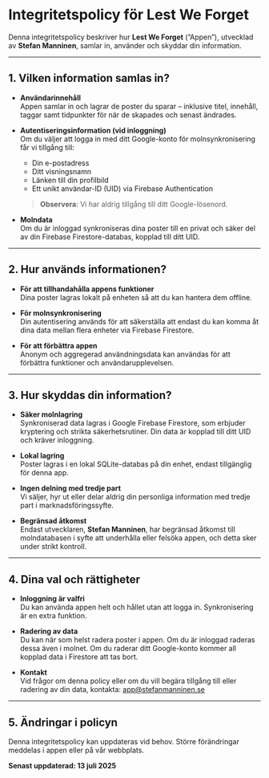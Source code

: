 # Integritetspolicy för Lest We Forget

Denna integritetspolicy beskriver hur **Lest We Forget** (”Appen”), utvecklad av **Stefan Manninen**, samlar in, använder och skyddar din information.

---

## 1. Vilken information samlas in?

- **Användarinnehåll**  
  Appen samlar in och lagrar de poster du sparar – inklusive titel, innehåll, taggar samt tidpunkter för när de skapades och senast ändrades.

- **Autentiseringsinformation (vid inloggning)**  
  Om du väljer att logga in med ditt Google-konto för molnsynkronisering får vi tillgång till:
  - Din e-postadress  
  - Ditt visningsnamn  
  - Länken till din profilbild  
  - Ett unikt användar-ID (UID) via Firebase Authentication

  > **Observera**: Vi har aldrig tillgång till ditt Google-lösenord.

- **Molndata**  
  Om du är inloggad synkroniseras dina poster till en privat och säker del av din Firebase Firestore-databas, kopplad till ditt UID.

---

## 2. Hur används informationen?

- **För att tillhandahålla appens funktioner**  
  Dina poster lagras lokalt på enheten så att du kan hantera dem offline.

- **För molnsynkronisering**  
  Din autentisering används för att säkerställa att endast du kan komma åt dina data mellan flera enheter via Firebase Firestore.

- **För att förbättra appen**  
  Anonym och aggregerad användningsdata kan användas för att förbättra funktioner och användarupplevelsen.

---

## 3. Hur skyddas din information?

- **Säker molnlagring**  
  Synkroniserad data lagras i Google Firebase Firestore, som erbjuder kryptering och strikta säkerhetsrutiner. Din data är kopplad till ditt UID och kräver inloggning.

- **Lokal lagring**  
  Poster lagras i en lokal SQLite-databas på din enhet, endast tillgänglig för denna app.

- **Ingen delning med tredje part**  
  Vi säljer, hyr ut eller delar aldrig din personliga information med tredje part i marknadsföringssyfte.

- **Begränsad åtkomst**  
  Endast utvecklaren, **Stefan Manninen**, har begränsad åtkomst till molndatabasen i syfte att underhålla eller felsöka appen, och detta sker under strikt kontroll.

---

## 4. Dina val och rättigheter

- **Inloggning är valfri**  
  Du kan använda appen helt och hållet utan att logga in. Synkronisering är en extra funktion.

- **Radering av data**  
  Du kan när som helst radera poster i appen. Om du är inloggad raderas dessa även i molnet. Om du raderar ditt Google-konto kommer all kopplad data i Firestore att tas bort.

- **Kontakt**  
  Vid frågor om denna policy eller om du vill begära tillgång till eller radering av din data, kontakta: [app@stefanmanninen.se](mailto:app@stefanmanninen.se)

---

## 5. Ändringar i policyn

Denna integritetspolicy kan uppdateras vid behov. Större förändringar meddelas i appen eller på vår webbplats.

**Senast uppdaterad: 13 juli 2025**
